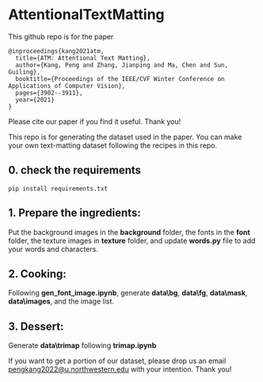 # AttentionalTextMatting

This github repo is for the paper
```
@inproceedings{kang2021atm,
  title={ATM: Attentional Text Matting},
  author={Kang, Peng and Zhang, Jianping and Ma, Chen and Sun, Guiling},
  booktitle={Proceedings of the IEEE/CVF Winter Conference on Applications of Computer Vision},
  pages={3902--3911},
  year={2021}
}
```
Please cite our paper if you find it useful. Thank you!

This repo is for generating the dataset used in the paper. You can make your own text-matting dataset following the recipes in this repo.

## 0. check the requirements

```
pip install requirements.txt
```

## 1. Prepare the ingredients:

Put the background images in the **background** folder, the fonts in the **font** folder, the texture images in **texture** folder, and update **words.py** file to add your words and characters.

## 2. Cooking:

Following **gen_font_image.ipynb**, generate **data\bg**, **data\fg**, **data\mask**, **data\images**, and the image list.

## 3. Dessert:

Generate **data\trimap** following **trimap.ipynb** 

If you want to get a portion of our dataset, please drop us an email pengkang2022@u.northwestern.edu with your intention. Thank you!
